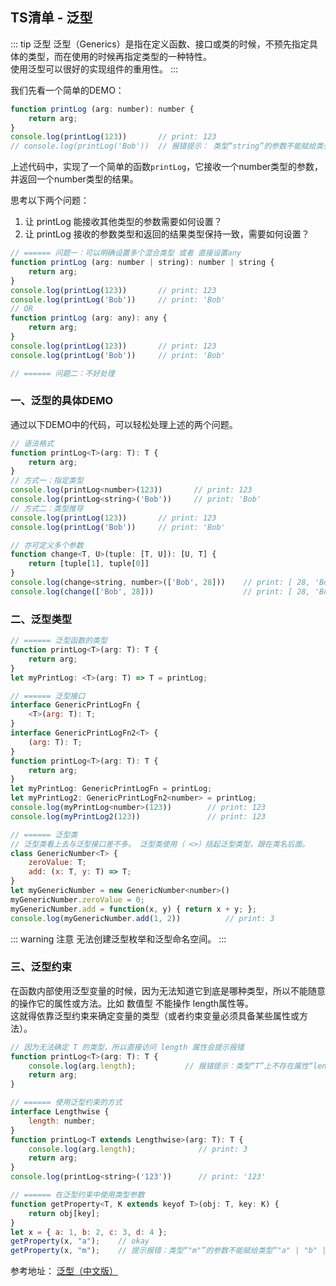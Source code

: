 ## TS清单 - 泛型
::: tip 泛型
泛型（Generics）是指在定义函数、接口或类的时候，不预先指定具体的类型，而在使用的时候再指定类型的一种特性。<br/>
使用泛型可以很好的实现组件的重用性。
:::

我们先看一个简单的DEMO：
```js
function printLog (arg: number): number {
    return arg;
}
console.log(printLog(123))       // print: 123
// console.log(printLog('Bob'))  // 报错提示： 类型“string”的参数不能赋给类型“number”的参数。
```
上述代码中，实现了一个简单的函数`printLog`，它接收一个number类型的参数，并返回一个number类型的结果。

思考以下两个问题：
1. 让 printLog 能接收其他类型的参数需要如何设置？
2. 让 printLog 接收的参数类型和返回的结果类型保持一致，需要如何设置？

```js
// ====== 问题一：可以明确设置多个混合类型 或者 直接设置any
function printLog (arg: number | string): number | string {
    return arg;
}
console.log(printLog(123))       // print: 123
console.log(printLog('Bob'))     // print: 'Bob'
// OR
function printLog (arg: any): any {
    return arg;
}
console.log(printLog(123))       // print: 123
console.log(printLog('Bob'))     // print: 'Bob'

// ====== 问题二：不好处理
```

### 一、泛型的具体DEMO
通过以下DEMO中的代码，可以轻松处理上述的两个问题。
```js
// 语法格式
function printLog<T>(arg: T): T {
    return arg;
}
// 方式一：指定类型
console.log(printLog<number>(123))       // print: 123
console.log(printLog<string>('Bob'))     // print: 'Bob'
// 方式二：类型推导
console.log(printLog(123))       // print: 123
console.log(printLog('Bob'))     // print: 'Bob'

// 亦可定义多个参数
function change<T, U>(tuple: [T, U]): [U, T] {
    return [tuple[1], tuple[0]]
}
console.log(change<string, number>(['Bob', 28]))    // print: [ 28, 'Bob' ]
console.log(change(['Bob', 28]))                    // print: [ 28, 'Bob' ]
```

### 二、泛型类型
```js
// ====== 泛型函数的类型
function printLog<T>(arg: T): T {
    return arg;
}
let myPrintLog: <T>(arg: T) => T = printLog;

// ====== 泛型接口
interface GenericPrintLogFn {
    <T>(arg: T): T;
}
interface GenericPrintLogFn2<T> {
    (arg: T): T;
}
function printLog<T>(arg: T): T {
    return arg;
}
let myPrintLog: GenericPrintLogFn = printLog;
let myPrintLog2: GenericPrintLogFn2<number> = printLog;
console.log(myPrintLog<number>(123))        // print: 123
console.log(myPrintLog2(123))               // print: 123

// ====== 泛型类
// 泛型类看上去与泛型接口差不多。 泛型类使用（ <>）括起泛型类型，跟在类名后面。
class GenericNumber<T> {
    zeroValue: T;
    add: (x: T, y: T) => T;
}
let myGenericNumber = new GenericNumber<number>()
myGenericNumber.zeroValue = 0;
myGenericNumber.add = function(x, y) { return x + y; };
console.log(myGenericNumber.add(1, 2))          // print: 3
```
::: warning 注意
无法创建泛型枚举和泛型命名空间。
:::

### 三、泛型约束
在函数内部使用泛型变量的时候，因为无法知道它到底是哪种类型，所以不能随意的操作它的属性或方法。比如 数值型 不能操作 length属性等。<br/>
这就得依靠泛型约束来确定变量的类型（或者约束变量必须具备某些属性或方法）。
```js
// 因为无法确定 T 的类型，所以直接访问 length 属性会提示报错
function printLog<T>(arg: T): T {
    console.log(arg.length);           // 报错提示：类型“T”上不存在属性“length”。
    return arg;
}

// ====== 使用泛型约束的方式
interface Lengthwise {
    length: number;
}
function printLog<T extends Lengthwise>(arg: T): T {
    console.log(arg.length);              // print: 3
    return arg;
}
console.log(printLog<string>('123'))      // print: '123'

// ====== 在泛型约束中使用类型参数
function getProperty<T, K extends keyof T>(obj: T, key: K) {
    return obj[key];
}
let x = { a: 1, b: 2, c: 3, d: 4 };
getProperty(x, "a");    // okay
getProperty(x, "m");    // 提示报错：类型“"m"”的参数不能赋给类型“"a" | "b" | "c" | "d"”的参数。
```



参考地址：
<a href="https://www.tslang.cn/docs/handbook/generics.html" target="_blank">泛型（中文版）</a><br />
